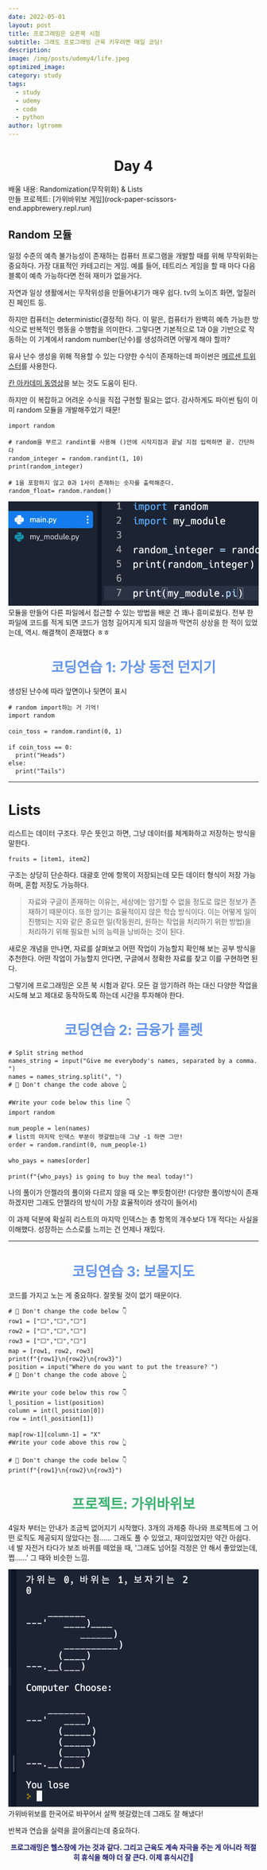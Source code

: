 ```yaml
---
date: 2022-05-01
layout: post
title: 프로그래밍은 오픈북 시험
subtitle: 그래도 프로그래밍 근육 키우려면 매일 코딩!
description: 
image: /img/posts/udemy4/life.jpeg
optimized_image:
category: study
tags:
  - study
  - udemy
  - code
  - python
author: lgtromm
---
```

<h1 style="text-align: center"> Day 4 </h1>
배울 내용: Randomization(무작위화) & Lists<br/>
만들 프로젝트: [가위바위보 게임](rock-paper-scissors-end.appbrewery.repl.run)

## Random 모듈

일정 수준의 예측 불가능성이 존재하는 컴퓨터 프로그램을 개발할 때를 위해 무작위화는 중요하다. 가장 대표적인 카테고리는 게임. 예를 들어, 테트리스 게임을 할 때 마다 다음 블록이 예측 가능하다면 전혀 재미가 없을거다. 

자연과 일상 생활에서는 무작위성을 만들어내기가 매우 쉽다. tv의 노이즈 화면, 엎질러진 페인트 등. 

하지만 컴퓨터는 deterministic(결정적) 하다. 이 말은, 컴퓨터가 완벽히 예측 가능한 방식으로 반복적인 행동을 수행함을 의미한다. 그렇다면 기본적으로 1과 0을 기반으로 작동하는 이 기계에서 random number(난수)를 생성하려면 어떻게 해야 할까?

유사 난수 생성을 위해 적용할 수 있는 다양한 수식이 존재하는데 파이썬은 [메르센 트위스터](https://en.wikipedia.org/wiki/Mersenne_Twister)를 사용한다.

[칸 아카데미 동영상](https://www.khanacademy.org/computing/computer-science/cryptography/crypt/v/random-vs-pseudorandom-number-generators)을 보는 것도 도움이 된다.

하지만 이 복잡하고 어려운 수식을 직접 구현할 필요는 없다. 감사하게도 파이썬 팀이 이미 random 모듈을 개발해주었기 때문!

```
import random

# random을 부르고 randint를 사용해 ()안에 시작지점과 끝날 지점 입력하면 끝. 간단하다
random_integer = random.randint(1, 10)
print(random_integer)

# 1을 포함하지 않고 0과 1사이 존재하는 숫자를 출력해준다.
random_float= random.random()
```

![module](/img/posts/udemy4/module.png)
모듈을 만들어 다른 파일에서 접근할 수 있는 방법을 배운 건 꽤나 흥미로웠다. 전부 한 파일에 코드를 적게 되면 코드가 엄청 길어지게 되지 않을까 막연히 상상을 한 적이 있었는데, 역시. 해결책이 존재했다 ㅎㅎ


<h1 style="text-align:center; color: cornflowerblue" > 코딩연습 1: 가상 동전 던지기 </h1>
생성된 난수에 따라 앞면이나 뒷면이 표시

```
# random import하는 거 기억!
import random

coin_toss = random.randint(0, 1)

if coin_toss == 0:
  print("Heads")
else:
  print("Tails")
```
---
# Lists
리스트는 데이터 구조다. 무슨 뜻인고 하면, 그냥 데이터를 체계화하고 저장하는 방식을 말한다.


```
fruits = [item1, item2]
```
구조는 상당히 단순하다. 대괄호 안에 항목이 저장되는데 모든 데이터 형식이 저장 가능하며, 혼합 저장도 가능하다.


> 자료와 구글이 존재하는 이유는, 세상에는 암기할 수 없을 정도로 많은 정보가 존재하기 때문이다. 또한 암기는 효율적이지 않은 학습 방식이다. 이는 어떻게 일이 진행되는 지와 같은 중요한 일(작동원리, 원하는 작업을 처리하기 위한 방법)을 처리하기 위해 필요한 뇌의 능력을 낭비하는 것이 된다.

새로운 개념을 만나면, 자료를 살펴보고 어떤 작업이 가능할지 확인해 보는 공부 방식을 추천한다. 어떤 작업이 가능할지 안다면, 구글에서 정확한 자료를 찾고 이를 구현하면 된다.

그렇기에 프로그래밍은 오픈 북 시험과 같다. 모든 걸 암기하려 하는 대신 다양한 작업을 시도해 보고 제대로 동작하도록 하는데 시간을 투자해야 한다.

<h1 style="text-align:center; color: cornflowerblue" > 코딩연습 2: 금융가 룰렛 </h1>

```
# Split string method
names_string = input("Give me everybody's names, separated by a comma. ")
names = names_string.split(", ")
# 🚨 Don't change the code above 👆

#Write your code below this line 👇
import random

num_people = len(names)
# list의 마지막 인덱스 부분이 헷갈렸는데 그냥 -1 하면 그만!
order = random.randint(0, num_people-1)

who_pays = names[order]

print(f"{who_pays} is going to buy the meal today!")
```
나의 풀이가 안젤라의 풀이와 다르지 않을 때 오는 뿌듯함이란! (다양한 풀이방식이 존재하겠지만 그래도 안젤라의 방식이 가장 효율적이라 생각이 들어서)

이 과제 덕분에 확실히 리스트의 마지막 인덱스는 총 항목의 개수보다 1개 적다는 사실을 이해했다. 성장하는 스스로를 느끼는 건 언제나 재밌다.

---
<h1 style="text-align:center; color: cornflowerblue" > 코딩연습 3: 보물지도 </h1>


코드를 가지고 노는 게 중요하다. 잘못될 것이 없기 때문이다.
```
# 🚨 Don't change the code below 👇
row1 = ["⬜️","⬜️","⬜️"]
row2 = ["⬜️","⬜️","⬜️"]
row3 = ["⬜️","⬜️","⬜️"]
map = [row1, row2, row3]
print(f"{row1}\n{row2}\n{row3}")
position = input("Where do you want to put the treasure? ")
# 🚨 Don't change the code above 👆

#Write your code below this row 👇
l_position = list(position)
column = int(l_position[0])
row = int(l_position[1])

map[row-1][column-1] = "X"
#Write your code above this row 👆

# 🚨 Don't change the code below 👇
print(f"{row1}\n{row2}\n{row3}")
```


<h1 style="text-align:center; color: MediumSeaGreen" > 프로젝트: 가위바위보 </h1>

4일차 부터는 안내가 조금씩 없어지기 시작했다. 3개의 과제중 하나와 프로젝트에 그 어떤 로직도 제공되지 않았다는 점...... 그래도 풀 수 있었고, 재미있었지만 약간 아쉽다. 네 발 자전거 타다가 보조 바퀴를 떼었을 때, '그래도 넘어질 걱정은 안 해서 좋았었는데, 쩝......' 그 때와 비슷한 느낌.

![project](/img/posts/udemy4/project.png)
가위바위보를 한국어로 바꾸어서 살짝 헷갈렸는데 그래도 잘 해냈다!

반복과 연습을 실력을 끌어올리는데 중요하다. 

<p style="text-align:center; font-weight:bold; color:midnightblue">프로그래밍은 헬스장에 가는 것과 같다. 그리고 근육도 계속 자극을 주는 게 아니라 적절히 휴식을 해야 더 잘 큰다. 이제 휴식시간🌿</p>
